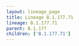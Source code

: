 ```yaml
---
layout: lineage_page
title: Lineage B.1.177.71
lineage: B.1.177.71
parent: B.1.177
children: ['B.1.177.71']
---
```


